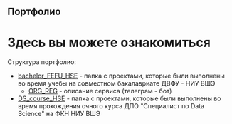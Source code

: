 ## Портфолио
# Здесь вы можете ознакомиться

Структура портфолио:
* [bachelor_FEFU_HSE](https://github.com/maxzhrvl/projects/tree/main/bachelor_FEFU_HSE) - папка с проектами, которые были выполнены во время учебы на совместном бакалавриате ДВФУ - НИУ ВШЭ
  * [ORG_REG](https://github.com/maxzhrvl/projects/tree/main/bachelor_FEFU_HSE/ORG_REG) - описание сервиса (телеграм - бот)
* [DS_course_HSE](https://github.com/maxzhrvl/projects/tree/main/DS_course_HSE) - папка с проектами, которые были выполнены во время прохождения очного курса ДПО "Специалист по Data Science" на ФКН НИУ ВШЭ
